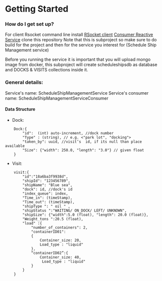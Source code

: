 # Getting Started

### How do I get set up?
For client Rsocket command line install [RSocket client](https://github.com/making/rsc/releases)
[Consumer Reactive Service](../ScheduleShipManagementServiceConsumer/README.md)
clone this repository
Note that this is subproject so make sure to do build for the project and then for the service you interest for (Schedule Ship Management service)

Before you running the service it is important that you will upload mongo image from docker, this subproject will create scheduleshipsdb as database and DOCKS & VISITS collections inside it.


### General details:
Service's name: ScheduleShipManagementService
Service's consumer name: ScheduleShipManagementServiceConsumer
#### Data Structure
* Dock:
```
    Dock:{
        "id":  (int) auto-increment, //dock number
        "Type" : (string), // e.g. <"park lot", "docking">
        "taken_by": uuid, //visit’s  id, if its null than place available
        "Size": {"width": 250.0, "length": "3.0"} // given float
    }
```

* Visit:
```
    visit:{
        "id":"18a6ba3f9938d",
        "shipId": "123456789",
        "shipName": "Blue sea",
        "dock": id, //dock's id 
        "index_queue": index,
        "Time_in": (timeStamp),
        "Time_out": (timeStamp),
        "shipType ": " oil " ,
        "shipStatus ":"WAITING/ ON_DOCK/ LEFT/ UNKNOWN",
        "shipSize": {"width":5.0 (float), "length": 20.0 (float)},
        "Weight_tons ":20.5 (float),
        "load" :{
            "number_of_containers": 2,
            "containerID01":
            {
                Container_size: 20,
                Load_type : "liquid"
            },
            “containerID02”:{
                Container_size: 40,
                 Load_type : "liquid"
            }
        }
    }

```